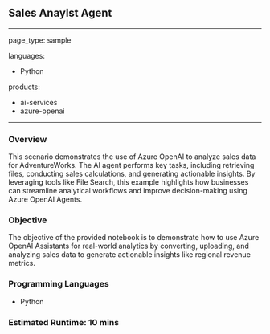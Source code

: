 
## Sales Anaylst Agent
---
page_type: sample

languages: 
  - Python

products: 
  - ai-services
  - azure-openai
---
### Overview
This scenario demonstrates the use of Azure OpenAI to analyze sales data for AdventureWorks. The AI agent performs key tasks, including retrieving files, conducting sales calculations, and generating actionable insights. By leveraging tools like File Search, this example highlights how businesses can streamline analytical workflows and improve decision-making using Azure OpenAI Agents.

### Objective

The objective of the provided notebook is to demonstrate how to use Azure OpenAI Assistants for real-world analytics by converting, uploading, and analyzing sales data to generate actionable insights like regional revenue metrics.

### Programming Languages

- Python

### Estimated Runtime: 10 mins